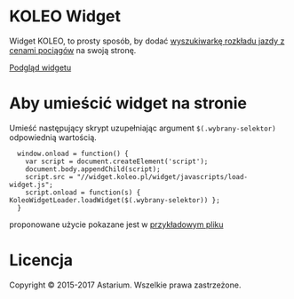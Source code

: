 # KOLEO Widget

Widget KOLEO, to prosty sposób, by dodać [wyszukiwarkę rozkładu jazdy z cenami pociągów](https://koleo.pl) na swoją stronę.

[Podgląd widgetu](https://widget.koleo.pl)

# Aby umieścić widget na stronie
Umieść następujący skrypt uzupełniając argument `$(.wybrany-selektor)` odpowiednią wartością.
```
  window.onload = function() {
    var script = document.createElement('script');
    document.body.appendChild(script);
    script.src = "//widget.koleo.pl/widget/javascripts/load-widget.js";
    script.onload = function(s) { KoleoWidgetLoader.loadWidget($(.wybrany-selektor)) };
  }
```

proponowane użycie pokazane jest w [przykładowym pliku](https://widget.koleo.pl/example_embed.html)
# Licencja

Copyright © 2015-2017 Astarium. Wszelkie prawa zastrzeżone. 
